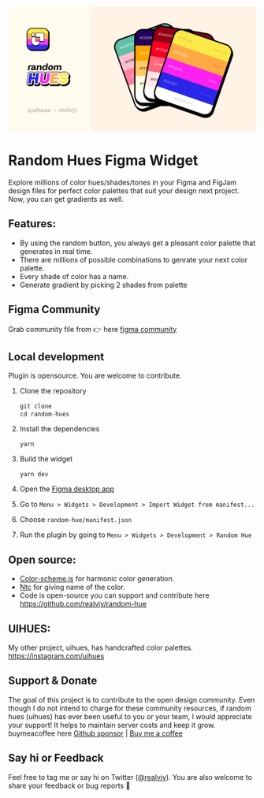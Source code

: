 [![Random Hues](ui-src/preview.png)](https://www.figma.com/community/widget/1128028298799358676/Random-Hues)

# Random Hues Figma Widget

Explore millions of color hues/shades/tones in your Figma and FigJam design files for perfect color palettes that suit your design next project.
Now, you can get gradients as well. 

## Features:

- By using the random button, you always get a pleasant color palette that generates in real time.
- There are millions of possible combinations to genrate your next color palette.
- Every shade of color has a name.
- Generate gradient by picking 2 shades from palette

## Figma Community

Grab community file from 👉 here [figma community](https://www.figma.com/community/widget/1128028298799358676/Random-Hues)

## Local development

Plugin is opensource. You are welcome to contribute.

1. Clone the repository

   ```shell
   git clone
   cd random-hues
   ```

1. Install the dependencies

   ```shell
   yarn
   ```

1. Build the widget

   ```
   yarn dev
   ```

1. Open the [Figma desktop app](https://www.figma.com/downloads/)

1. Go to `Menu > Widgets > Development > Import Widget from manifest...`

1. Choose `random-hue/manifest.json`

1. Run the plugin by going to `Menu > Widgets > Development > Random Hue`

## Open source:

- [Color-scheme.js](https://github.com/c0bra/color-scheme-js) for harmonic color generation.
- [Ntc](https://www.npmjs.com/package/ntc-ts) for giving name of the color.
- Code is open-source you can support and contribute here https://github.com/realvjy/random-hue

## UIHUES:

My other project, uihues, has handcrafted color palettes. https://instagram.com/uihues

## Support & Donate

The goal of this project is to contribute to the open design community. Even though I do not intend to charge for these community resources, if random hues (uihues) has ever been useful to you or your team, I would appreciate your support! It helps to maintain server costs and keep it grow. buymeacoffee here [Github sponsor](https://github.com/sponsors/realvjy) | [Buy me a coffee](https://buymeacoffee.com/realvjy)

## Say hi or Feedback

Feel free to tag me or say hi on Twitter ([@realvjy](http://twitter.com/realvjy)). You are also welcome to share your feedback or bug reports 🙏
